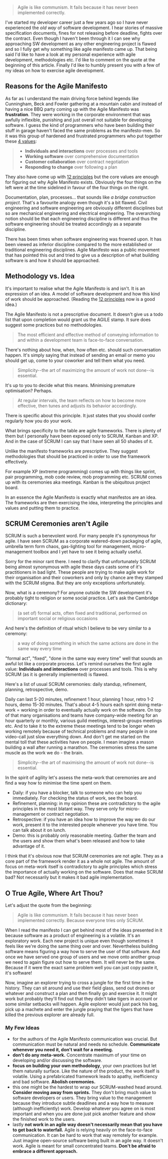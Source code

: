 > Agile is like communism. It fails because it has never been implemented correctly.

I've started my developer career just a few years ago so I have never experienced the *old way* of software development. I hear stories of massive specification documents, fines for not releasing before deadline, fights over the contract. Even though I haven't been through it I can see why approaching SW development as any other engineering project is flawed and so I fully get why something like agile manifesto came up. That being said I'd like to have a look at my personal experience with agile development, methodologies etc. I'd like to comment on the quote at the beginning of this article. Finally I'd like to humbly present you with a few of my ideas on how to exercise agile development.

## Reasons for the Agile Manifesto
As far as I understand the main driving force behind legends like Cunningham, Beck and Fowler gathering at a mountain cabin and instead of having a nice BBQ party coming up with the Agile Manifesto was **frustration**. They were working in the corporate environment that was awfully inflexible, punishing and just overall not suitable for developing software. I guess the kind of programmers who have been building their stuff in garage haven't faced the same problems as the manifesto-men. So it was this group of hardened and frustrated programmers who put together these [4 values](https://agilemanifesto.org/): 

>- **Individuals and interactions** over processes and tools  
>- **Working software** over comprehensive documentation  
>- **Customer collaboration** over contract negotiation  
>- **Responding to change** over following a plan

They also have come up with [12 principles](https://agilemanifesto.org/principles.html) but the core values are enough for figuring out why Agile Manifesto exists. Obviously the four things on the left were at the time sidelined in favour of the four things on the right.

Documentation, plan, processes... that sounds like *a bridge construction project*. That's a favourite analogy even though it's a bit flawed. Civil engineering and software engineering are obviously different disciplines but so are mechanical engineering and electrical engineering. The overarching notion should be that each engineering discipline is different and thus the software engineering should be treated accordingly as a separate discipline.

There has been times when software engineering was frowned upon. It has been viewed as inferior discipline compared to the more established or traditional engineering disciplines. Agile Manifesto was a public movement that has pointed this out and tried to give us a description of what building software is and how it should be approached.

## Methodology vs. Idea
It's important to realise what the Agile Manifesto is and isn't. It is an expression of an idea. A model of software development and how this kind of work should be approached. (Reading the [12 principles](https://agilemanifesto.org/principles.html) now is a good idea.)

The Agile Manifesto is not a prescriptive document. It doesn't give us a todo list that upon completion would grant us the AGILE stamp. It sure does suggest some practices but no methodologies.

>The most efficient and effective method of conveying information to and within a development team is face-to-face conversation.

There's nothing about how, when, how often etc. should such conversation happen. It's simply saying that instead of sending an email or memo you should get up, come to your coworker and tell them what you need.

> Simplicity--the art of maximizing the amount of work not done--is essential.

It's up to you to decide what this means. Minimising premature optimisation? Perhaps.

> At regular intervals, the team reflects on how to become more effective, then tunes and adjusts its behavior accordingly.

There is specific about this principle. It just states that you should confer regularly how you do your work.

What brings specificity to the table are agile frameworks. There is plenty of them but I personally have been exposed only to SCRUM, Kanban and XP. And in the case of SCRUM I can say that I have seen all 50 shades of it.

Unlike the manifesto frameworks are prescriptive. They suggest methodologies that should be practiced in order to use the framework effectively.

For example XP (extreme programming) comes up with things like sprint, pair programming, mob code review, mob programming etc. SCRUM comes up with its ceremonies aka meetings. Kanban is the ubiquitous project board.

In an essence the Agile Manifesto is exactly what manifestos are an idea. The frameworks are then exercising the idea, interpreting the principles and values and  putting them to practice.

## SCRUM Ceremonies aren't Agile
SCRUM is such a benevolent word. For many people it's synonymous for agile. I have seen SCRUM as a corporate watered-down packaging of agile, umbrella term form chaos, gas-lighting tool for management, micro-management toolbox and I yet have to see it being actually useful.

Sorry for the minor rant there. I need to clarify that unfortunately SCRUM being almost synonymous with agile these days casts some of it's practitioners in bad light. These people are trying to make agile work for their organisation and their coworkers and only by chance are they stamped with the SCRUM stigma. But they are only exceptions unfortunately.

Now, what is a ceremony? For anyone outside the SW development it's probably tight to religion or some social practice. Let's ask the Cambridge dictionary:

> (a set of) formal acts, often fixed and traditional, performed on important social or religious occasions

And here's the definition of ritual which I believe to be very similar to a ceremony:

> a way of doing something in which the same actions are done in the same way every time

"formal act", "fixed", "done in the same way every time" well that sounds an awful lot like a corporate process. Let's remind ourselves the first agile value: **Individuals and interactions** over processes and tools. This is why SCRUM (as it is generally implemented) is flawed.

Here's a list of usual SCRUM ceremonies: daily standup, refinement, planning, retrospective, demo. 

Daily can last 5-20 minutes, refinement 1 hour, planning 1 hour, retro 1-2 hours, demo 15-30 minutes. That's about 4-5 hours each sprint doing meta-work = working in order to eventually actually work on the software. On top of that many organisations and teams have company-wide meeting for an hour quarterly or monthly, various guild meetings, interest-groups meetings etc. And to take it to the extreme these meetings tend to be longer when working remotely because of technical problems and many people in one video-call just slow everything down. And don't get me started on the mental toll that these activities have on people. I mean imagine a mason building a wall after running a marathon. The ceremonies stress the same muscle as the work we do - the brain.

> Simplicity--the art of maximising the amount of work not done--is essential.

In the spirit of agility let's assess the meta-work that ceremonies are and find a way how to minimise the time spent on them.

- Daily: if you have a blocker, talk to someone who can help you immediately. For checking the status of work, see the board.
- Refinement, planning: in my opinion these are contradictory to the agile principles in the most blatant way. They serve only for micro-management or contract negotiation.
- Retrospective: if you have an idea how to improve the way we do our work, present it to the interested people whenever you have time. You can talk about it on lunch.
- Demo: this is probably only reasonable meeting. Gather the team and the users and show them what's been released and how to take advantage of it.

I think that it's obvious now that SCRUM ceremonies are not agile. They as a core part of the framework render it as a whole not agile. The amount of focus on meta-work itself is contradictory to agile principles which stress the importance of actually working on the software. Does that make SCRUM bad? Not necessarily but it makes it bad agile implementation.

## O True Agile, Where Art Thou?
Let's adjust the quote from the beginning: 

> Agile is like communism. It fails because it has never been implemented correctly. Because everyone tries only SCRUM.

When I read the manifesto I can get behind most of the ideas presented in it because software as a product of engineering is a volatile. It's an exploratory work. Each new project is unique even though sometimes it feels like we're doing the same thing over and over. Nevertheless building software means figuring a way how to serve the user of that software. And once we have served one group of users and we move onto another group we need to again figure out how to serve them. It will never be the same. Because if it were the exact same problem well you can just copy paste it, it's software!

Now, imagine an explorer trying to cross a jungle for the first time in the history. They can sit around and use their field glass, send out drones or whatever and construct a plan and then finally go and exercise it. It might work but probably they'll find out that they didn't take tigers in account or some similar setbacks will happen. Agile explorer would just pack his bag, pick up a machete and enter the jungle praying that the tigers that have killed the previous explorer are already full.

### My Few Ideas
- for the authors of the Agile Manifesto communication was crucial. But communication must be natural and needs no schedule. **Communicate whenever you need it, don't wait for a meeting.**
- **don't do any meta-work.** Concentrate maximum of your time on developing and/or discussing the software.
- **focus on building your own methodology**, your own practices but let them naturally surface. Like the nature of the product, the work itself is volatile. Using a prefabricated framework leads to apathy, inefficiency and bad software. **Abolish ceremonies.**
- this one might be the hardest to wrap our SCRUM-washed head around. **Consider moving away from sprints.** They don't bring much value to software developers or users. They bring value to the management because they introduce subtle deadlines and a way how to measure (although inefficiently) work. Develop whatever you agree on is most important and when you are done just pick another feature and show the finished work to the users.
- lastly **not work in an agile way doesn't necessarily mean that you have to get back to waterfall.** Agile is relying heavily on the face-to-face communication. It can be hard to work that way remotely for example. Just imagine open-source software being built in an agile way. It doesn't work. Agile is meant for small concentrated teams. **Don't be afraid to embrace a different approach.**
